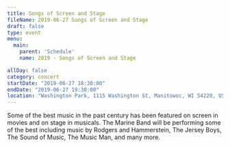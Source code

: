 ```yaml
---
title: Songs of Screen and Stage
fileName: 2019-06-27 Songs of Screen and Stage
draft: false
type: event
menu: 
  main:
    parent: 'Schedule'
    name: 2019 - Songs of Screen and Stage

allDay: false
category: concert
startDate: "2019-06-27 18:30:00"
endDate: "2019-06-27 19:30:00"
location: "Washington Park, 1115 Washington St, Manitowoc, WI 54220, USA"
---
```

Some of the best music in the past century has been featured on screen in movies and on stage in musicals. The Marine Band will be performing some of the best including music by Rodgers and Hammerstein, The Jersey Boys, The Sound of Music, The Music Man, and many more.
